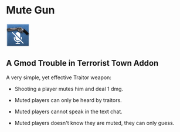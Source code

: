 # Mute Gun

![Mute Gun icon](mute_gun.png 'Mute Gun')

## A Gmod Trouble in Terrorist Town Addon

A very simple, yet effective Traitor weapon:

- Shooting a player mutes him and deal 1 dmg.

- Muted players can only be heard by traitors.

- Muted players cannot speak in the text chat.

- Muted players doesn't know they are muted, they can only guess.
